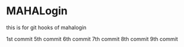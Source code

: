 # MAHALogin
this is for git hooks  of mahalogin

1st commit 
5th commit
6th commit
7th commit
8th commit
9th commit
